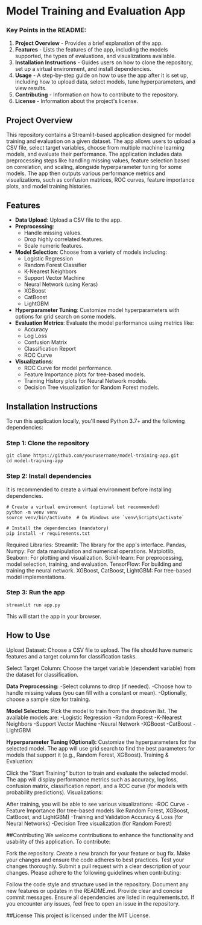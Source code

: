 # Model Training and Evaluation App

### Key Points in the README:
1. **Project Overview** - Provides a brief explanation of the app.
2. **Features** - Lists the features of the app, including the models supported, the types of evaluations, and visualizations available.
3. **Installation Instructions** - Guides users on how to clone the repository, set up a virtual environment, and install dependencies.
4. **Usage** - A step-by-step guide on how to use the app after it is set up, including how to upload data, select models, tune hyperparameters, and view results.
5. **Contributing** - Information on how to contribute to the repository.
6. **License** - Information about the project's license.


## Project Overview

This repository contains a Streamlit-based application designed for model training and evaluation on a given dataset. The app allows users to upload a CSV file, select target variables, choose from multiple machine learning models, and evaluate their performance. The application includes data preprocessing steps like handling missing values, feature selection based on correlation, and scaling, alongside hyperparameter tuning for some models. The app then outputs various performance metrics and visualizations, such as confusion matrices, ROC curves, feature importance plots, and model training histories.

## Features

- **Data Upload**: Upload a CSV file to the app.
- **Preprocessing**: 
  - Handle missing values.
  - Drop highly correlated features.
  - Scale numeric features.
- **Model Selection**: Choose from a variety of models including:
  - Logistic Regression
  - Random Forest Classifier
  - K-Nearest Neighbors
  - Support Vector Machine
  - Neural Network (using Keras)
  - XGBoost
  - CatBoost
  - LightGBM
- **Hyperparameter Tuning**: Customize model hyperparameters with options for grid search on some models.
- **Evaluation Metrics**: Evaluate the model performance using metrics like:
  - Accuracy
  - Log Loss
  - Confusion Matrix
  - Classification Report
  - ROC Curve
- **Visualizations**: 
  - ROC Curve for model performance.
  - Feature Importance plots for tree-based models.
  - Training History plots for Neural Network models.
  - Decision Tree visualization for Random Forest models.

## Installation Instructions

To run this application locally, you'll need Python 3.7+ and the following dependencies:

### Step 1: Clone the repository

```
git clone https://github.com/yourusername/model-training-app.git
cd model-training-app
```

### Step 2: Install dependencies
It is recommended to create a virtual environment before installing dependencies.

```
# Create a virtual environment (optional but recommended)
python -m venv venv
source venv/bin/activate  # On Windows use `venv\Scripts\activate`

# Install the dependencies (mandatory)
pip install -r requirements.txt
```

Required Libraries:
Streamlit: The library for the app's interface.
Pandas, Numpy: For data manipulation and numerical operations.
Matplotlib, Seaborn: For plotting and visualization.
Scikit-learn: For preprocessing, model selection, training, and evaluation.
TensorFlow: For building and training the neural network.
XGBoost, CatBoost, LightGBM: For tree-based model implementations.


### Step 3: Run the app
```
streamlit run app.py
```
This will start the app in your browser.

## How to Use
Upload Dataset: Choose a CSV file to upload. The file should have numeric features and a target column for classification tasks.

Select Target Column: Choose the target variable (dependent variable) from the dataset for classification.

**Data Preprocessing:**
-Select columns to drop (if needed).
-Choose how to handle missing values (you can fill with a constant or mean).
-Optionally, choose a sample size for training.

**Model Selection:**
Pick the model to train from the dropdown list. The available models are:
-Logistic Regression
-Random Forest
-K-Nearest Neighbors
-Support Vector Machine
-Neural Network
-XGBoost
-CatBoost
-LightGBM

**Hyperparameter Tuning (Optional):**
Customize the hyperparameters for the selected model. The app will use grid search to find the best parameters for models that support it (e.g., Random Forest, XGBoost).
Training & Evaluation:

Click the "Start Training" button to train and evaluate the selected model. The app will display performance metrics such as accuracy, log loss, confusion matrix, classification report, and a ROC curve (for models with probability predictions).
Visualizations:

After training, you will be able to see various visualizations:
-ROC Curve
-Feature Importance (for tree-based models like Random Forest, XGBoost, CatBoost, and LightGBM)
-Training and Validation Accuracy & Loss (for Neural Networks)
-Decision Tree visualization (for Random Forest)

##Contributing
We welcome contributions to enhance the functionality and usability of this application. To contribute:

Fork the repository.
Create a new branch for your feature or bug fix.
Make your changes and ensure the code adheres to best practices.
Test your changes thoroughly.
Submit a pull request with a clear description of your changes.
Please adhere to the following guidelines when contributing:

Follow the code style and structure used in the repository.
Document any new features or updates in the README.md.
Provide clear and concise commit messages.
Ensure all dependencies are listed in requirements.txt.
If you encounter any issues, feel free to open an issue in the repository.

##License
This project is licensed under the MIT License.
